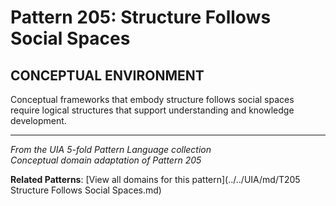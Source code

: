 # Pattern 205: Structure Follows Social Spaces

## CONCEPTUAL ENVIRONMENT

Conceptual frameworks that embody structure follows social spaces require logical structures that support understanding and knowledge development.

---

*From the UIA 5-fold Pattern Language collection*  
*Conceptual domain adaptation of Pattern 205*

**Related Patterns**: [View all domains for this pattern](../../UIA/md/T205 Structure Follows Social Spaces.md)